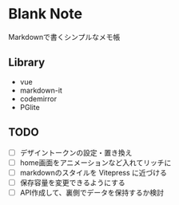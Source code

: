 # Blank Note

Markdownで書くシンプルなメモ帳

## Library

- vue
- markdown-it
- codemirror
- PGlite

## TODO

- [ ] デザイントークンの設定・置き換え
- [ ] home画面をアニメーションなど入れてリッチに
- [ ] markdownのスタイルを Vitepress に近づける
- [ ] 保存容量を変更できるようにする
- [ ] API作成して、裏側でデータを保持するか検討

